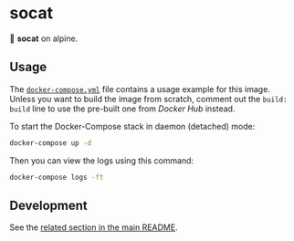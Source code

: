 # socat

:whale: **socat** on alpine.

## Usage

The [`docker-compose.yml`](docker-compose.yml) file contains a usage example for this image. Unless you want to build the image from scratch, comment out the `build: build` line to use the pre-built one from _Docker Hub_ instead.

To start the Docker-Compose stack in daemon (detached) mode:

```bash
docker-compose up -d
```

Then you can view the logs using this command:

```bash
docker-compose logs -ft
```

## Development

See the [related section in the main README](/README.md#development).
